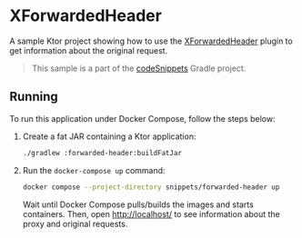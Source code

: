 # XForwardedHeader

A sample Ktor project showing how to use the [XForwardedHeader](https://ktor.io/docs/forward-headers.html) plugin to get information about the original request.
> This sample is a part of the [codeSnippets](../../README.md) Gradle project.

## Running

To run this application under Docker Compose, follow the steps below:
1. Create a fat JAR containing a Ktor application:
   ```Bash
   ./gradlew :forwarded-header:buildFatJar
   ```
2. Run the `docker-compose up` command:
   ```Bash
   docker compose --project-directory snippets/forwarded-header up
   ```
   Wait until Docker Compose pulls/builds the images and starts containers.
   Then, open [http://localhost/](http://localhost/) to see information about the proxy and original requests.